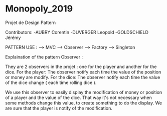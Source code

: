 # Monopoly_2019
Projet de Design Pattern

Contributors:
-AUBRY Corentin
-DUVERGER Leopold
-GOLDSCHIELD Jérémy

PATTERN USE :
--> MVC
--> Observer
--> Factory
--> Singleton

Explaination of the pattern Observer :

They are 2 observers in the projet : one for the player and another for the dice.
For the player: The observer notify each time the value of the position or money are modify.
For the dice: The observer notify each time the value of the dice change ( each time rolling dice ).

We use this observer to easily display the modification of money or position of a player and the value of the dice.
That way it's not necessary when some methods change this value, to create something to do the display.
We are sure that the player is notify of the modification.
